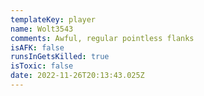 ```yaml
---
templateKey: player
name: Wolt3543
comments: Awful, regular pointless flanks
isAFK: false
runsInGetsKilled: true
isToxic: false
date: 2022-11-26T20:13:43.025Z
---
```

